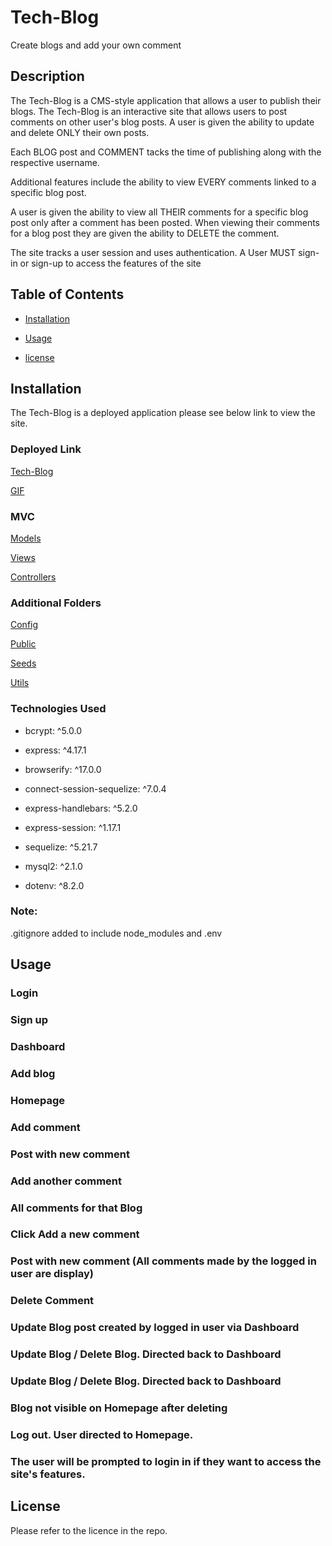 # Tech-Blog

Create blogs and add your own comment

## Description

The Tech-Blog is a CMS-style application that allows a user to publish their blogs. The Tech-Blog is an interactive site that allows users to post comments on other user's blog posts. A user is given the ability to update and delete ONLY their own posts.

Each BLOG post and COMMENT tacks the time of publishing along with the respective username.

Additional features include the ability to view EVERY comments linked to a specific blog post.

A user is given the ability to view all THEIR comments for a specific blog post only after a comment has been posted. When viewing their comments for a blog post they are given the ability to DELETE the comment.

The site tracks a user session and uses authentication. A User MUST sign-in or sign-up to access the features of the site

## Table of Contents

- [Installation](#installation)

- [Usage](#usage)

- [license](#license)

## Installation

The Tech-Blog is a deployed application please see below link to view the site.

### Deployed Link

[Tech-Blog](https://understanding-tech-blog-eefe5bbb75c4.herokuapp.com/)

[GIF](https://github.com/jarrodbb/Tech-Blog/blob/main/assets/Untitled_%20Sep%2010%2C%202023%2012_27%20PM.gif)

### MVC

[Models](https://github.com/jarrodbb/Tech-Blog/tree/main/models)

[Views](https://github.com/jarrodbb/Tech-Blog/tree/main/views)

[Controllers](https://github.com/jarrodbb/Tech-Blog/tree/main/controllers)

### Additional Folders

[Config](https://github.com/jarrodbb/Tech-Blog/tree/main/config)

[Public](https://github.com/jarrodbb/Tech-Blog/tree/main/public)

[Seeds](https://github.com/jarrodbb/Tech-Blog/tree/main/seeds)

[Utils](https://github.com/jarrodbb/Tech-Blog/tree/main/utils)

### Technologies Used

- bcrypt: ^5.0.0

- express: ^4.17.1

- browserify: ^17.0.0

- connect-session-sequelize: ^7.0.4

- express-handlebars: ^5.2.0

- express-session: ^1.17.1

- sequelize: ^5.21.7

- mysql2: ^2.1.0

- dotenv: ^8.2.0

### Note:

.gitignore added to include node_modules and .env

## Usage

### Login

### Sign up

### Dashboard

### Add blog

### Homepage

### Add comment

### Post with new comment

### Add another comment

### All comments for that Blog

### Click Add a new comment

### Post with new comment (All comments made by the logged in user are display)

### Delete Comment

### Update Blog post created by logged in user via Dashboard

### Update Blog / Delete Blog. Directed back to Dashboard

### Update Blog / Delete Blog. Directed back to Dashboard

### Blog not visible on Homepage after deleting

### Log out. User directed to Homepage.

### The user will be prompted to login in if they want to access the site's features.

## License

Please refer to the licence in the repo.
